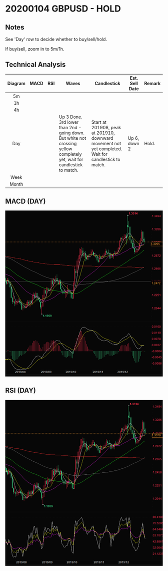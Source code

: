 # 20200104 GBPUSD - HOLD

## Notes

See 'Day' row to decide whether to buy/sell/hold.

If buy/sell, zoom in to 5m/1h.

## Technical Analysis

Diagram | MACD | RSI | Waves | Candlestick | Est. Sell Date | Remark
:-:|-|-|-|-|-|-
5m |  |  |  |  |  | 
1h |  |  |  |  |  | 
4h |  |  |  |  |  | 
Day |  |  | Up 3 Done. 3rd lower than 2nd - going down. <br/> But white not crossing yellow completely yet, wait for candlestick to match. | Start at 201908, peak at 201910, downward movement not yet completed. Wait for candlestick to match. | Up 6, down 2 | Hold.
Week |  |  |  |  |  | 
Month |  |  |  |  |  | 

## MACD (DAY)

![MACD](20200104_GBPUSD_MACD_DAY.PNG)

## RSI (DAY)

![RSI](20200104_GBPUSD_RSI_DAY.PNG)
